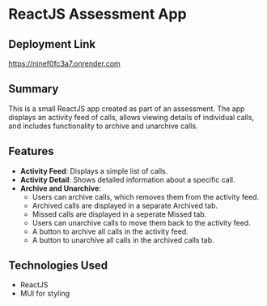 # ReactJS Assessment App

## Deployment Link
https://ninef0fc3a7.onrender.com

## Summary

This is a small ReactJS app created as part of an assessment. The app displays an activity feed of calls, allows viewing details of individual calls, and includes functionality to archive and unarchive calls.

## Features

- **Activity Feed**: Displays a simple list of calls.
- **Activity Detail**: Shows detailed information about a specific call.
- **Archive and Unarchive**:
  - Users can archive calls, which removes them from the activity feed.
  - Archived calls are displayed in a separate Archived tab.
  - Missed calls are displayed in a seperate Missed tab.
  - Users can unarchive calls to move them back to the activity feed.
  - A button to archive all calls in the activity feed.
  - A button to unarchive all calls in the archived calls tab.

## Technologies Used

- ReactJS
- MUI for styling

